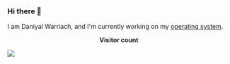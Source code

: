 ### Hi there 👋

I am Daniyal Warriach, and I'm currently working on my [operating system](https://github.com/Daniyal-Warraich/CeneOS).

<p style="text-align: center"><strong>Visitor count</strong></p>
<img src="https://profile-counter.glitch.me/Daniyal-Warraich/count.svg">
